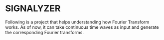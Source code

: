 # SIGNALYZER
Following is a project that helps understanding how Fourier Transform works. As of now, it can take continuous time waves as input and generate the corresponding Fourier transforms.

